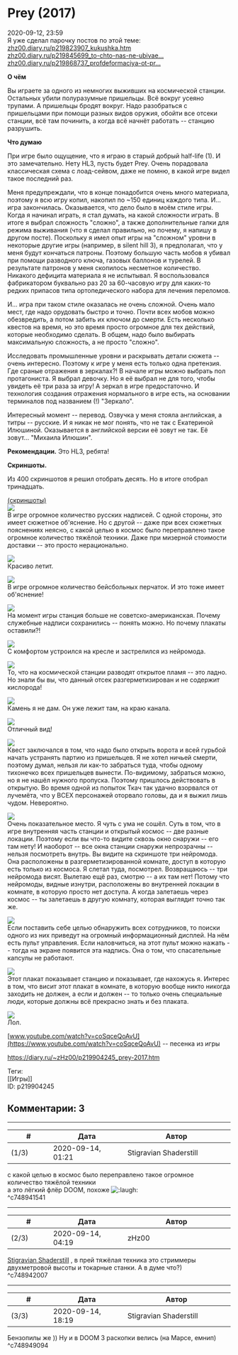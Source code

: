 Prey (2017)
===========

  
2020-09-12, 23:59  
 Я уже сделал парочку постов по этой теме:   
  [zhz00.diary.ru/p219823907\_kukushka.htm](Кукушка)    
  [zhz00.diary.ru/p219845699\_to-chto-nas-ne-ubivae...](То,%20что%20нас%20не%20убивает)    
  [zhz00.diary.ru/p219868737\_profdeformaciya-ot-pr...](Профдеформация%20от%20Prey%20(2017))    
   
   
  **О чём**    
   
 Вы играете за одного из немногих выживших на космической станции. Остальных убили полуразумные пришельцы. Всё вокруг усеяно трупами. А пришельцы бродят вокруг. Надо разобраться с пришельцами при помощи разных видов оружия, обойти все отсеки станции, всё там починить, а когда всё начнёт работать -- станцию разрушить.   
   
  **Что думаю**    
   
 При игре было ощущение, что я играю в старый добрый half-life (1). И это замечательно. Нету HL3, пусть будет Prey. Очень порадовала классическая схема с лоад-сейвом, даже не помню, в какой игре видел такое последний раз.   
   
 Меня предупреждали, что в конце понадобится очень много материала, поэтому я всю игру копил, накопил по ~150 единиц каждого типа. И... игра закончилась. Оказывается, что дело было в моём стиле игры. Когда я начинал играть, я стал думать, на какой сложности играть. В итоге я выбрал сложность "сложно", а также дополнительные галки для режима выживания (что я сделал правильно, но почему, я напишу в другом посте). Поскольку я имел опыт игры на "сложном" уровни в некоторые другие игры (например, в silent hill 3), я предполагал, что у меня будут кончаться патроны. Поэтому большую часть мобов я убивал при помощи разводного ключа, газовых баллонов и турелей. В результате патронов у меня скопилось несметное количество. Никакого дефицита материала я не испытывал. Я воспользовался фабрикатором буквально раз 20 за 60-часовую игру для каких-то редких припасов типа ортопедического набора для лечения переломов.   
   
 И... игра при таком стиле оказалась не очень сложной. Очень мало мест, где надо орудовать быстро и точно. Почти всех мобов можно обезвредить, а потом забить их ключом до смерти. Есть несколько квестов на время, но это время просто огромное для тех действий, которые необходимо сделать. В общем, надо было выбирать максимальную сложность, а не просто "сложно".   
   
 Исследовать промышленные уровни и раскрывать детали сюжета -- очень интересно. Поэтому к игре у меня есть только одна претензия. Где сраные отражения в зеркалах?! В начале игры можно выбрать пол протагониста. Я выбрал девочку. Но я её выбрал не для того, чтобы увидеть её три раза за игру! А зеркал в игре предостаточно. И технология создания отражения нормального в игре есть, на основании терминалов под названием (!) "Зеркало".   
   
 Интересный момент -- перевод. Озвучка у меня стояла английская, а титры -- русские. И я никак не мог понять, что не так с Екатериной Илюшиной. Оказывается в английской версии её зовут не так. Её зовут... "Михаила Илюшин".   
   
  **Рекомендации.**  Это HL3, ребята!   
   
  **Скриншоты.**    
   
 Из 400 скриншотов я решил отобрать десять. Но в итоге отобрал тринадцать.   
   
  [(скриншоты)](https://zHz00.diary.ru/p219904245.htm?index=1#linkmore219904245m1)       
  [![](https://i.imgur.com/Vk2Lxynl.jpg)](https://i.imgur.com/Vk2Lxyn.jpg)    
 В игре огромное количество русских надписей. С одной стороны, это имеет сюжетное об'яснение. Но с другой -- даже при всех сюжетных пояснениях неясно, с какой целью в космос было переправлено такое огромное количество тяжёлой техники. Даже при мизерной стоимости доставки -- это просто нерационально.   
   
  [![](https://i.imgur.com/lX89Pzil.jpg)](https://i.imgur.com/lX89Pzi.jpg)    
 Красиво летит.   
   
  [![](https://i.imgur.com/GAYiAvnl.jpg)](https://i.imgur.com/GAYiAvn.jpg)    
 В игре огромное количество бейсбольных перчаток. И это тоже имеет об'яснение!   
   
  [![](https://i.imgur.com/NjWFx1dl.jpg)](https://i.imgur.com/NjWFx1d.jpg)    
 На момент игры станция больше не советско-американская. Почему служебные надписи сохранились -- понять можно. Но почему плакаты оставили?!   
   
  [![](https://i.imgur.com/KHWbJAwl.jpg)](https://i.imgur.com/KHWbJAw.jpg)    
 С комфортом устроился на кресле и застрелился из нейромода.   
   
  [![](https://i.imgur.com/t4r6J8bl.jpg)](https://i.imgur.com/t4r6J8b.jpg)    
 То, что на космической станции разводят открытое пламя -- это ладно. Но знали бы вы, что данный отсек разгерметизирован и не содержит кислорода!   
   
  [![](https://i.imgur.com/1wN0NVVl.jpg)](https://i.imgur.com/1wN0NVV.jpg)    
 Камень я не дам. Он уже лежит там, на краю канала.   
   
  [![](https://i.imgur.com/TOgOWHnl.jpg)](https://i.imgur.com/TOgOWHn.jpg)    
 Отличный вид!   
   
  [![](https://i.imgur.com/g607jKZl.jpg)](https://i.imgur.com/g607jKZ.jpg)    
 Квест заключался в том, что надо было открыть ворота и всей гурьбой начать устранять партию из пришельцев. Я не хотел ничьей смерти, поэтому думал, нельзя ли как-то забраться туда, чтобы одному тихонечко всех пришельцев вынести. По-видимому, забраться можно, но я не нашёл нужного пропуска. Поэтому пришлось действовать в открытую. Во время одной из попыток Ткач так удачно взорвался от лучемёта, что у ВСЕХ персонажей оторвало головы, да и я выжил лишь чудом. Невероятно.   
   
  [![](https://i.imgur.com/Mu41EDZl.jpg)](https://i.imgur.com/Mu41EDZ.jpg)    
 Очень показательное место. Я чуть с ума не сошёл. Суть в том, что в игре внутренняя часть станции и открытый космос -- две разные локации. Поэтому если вы что-то видите сквозь окно снаружи -- его там нету! И наоборот -- все окна станции снаружи непрозрачны -- нельзя посмотреть внутрь. Вы видите на скриншоте три нейромода. Она расположены в разгерметизированной комнате, доступ в которую есть только из космоса. Я слетал туда, посмотрел. Возвращаюсь -- три нейромода висят. Вылетаю ещё раз, смотрю -- а их там нет! Потому что нейромоды, видные изнутри, расположены во внутренней локации в комнате, в которую просто нет доступа. А когда залетаешь через космос -- ты залетаешь в другую комнату, которая выглядит точно так же.   
   
  [![](https://i.imgur.com/7Qx4xNgl.jpg)](https://i.imgur.com/7Qx4xNg.jpg)    
 Если поставить себе целью обнаружить всех сотрудников, то поиски одного из них приведут на огромный информационный дисплей. На нём есть пульт управления. Если наловчиться, на этот пульт можно нажать -- тогда на экране появится эта надпись. Она о том, что спасательные капсулы не работают.   
   
  [![](https://i.imgur.com/FFZ6DbXl.jpg)](https://i.imgur.com/FFZ6DbX.jpg)    
 Этот плакат показывает станцию и показывает, где нахожусь я. Интерес в том, что висит этот плакат в комнате, в которую вообще никто никогда заходить не должен, а если и должен -- то только очень специальные люди, которые должны всё прекрасно знать и без плаката.   
   
  [![](https://i.imgur.com/LmPZQQ7l.jpg)](https://i.imgur.com/LmPZQQ7.jpg)    
 Лол.   
      
   
  [www.youtube.com/watch?v=coSqceQoAvU](https://www.youtube.com/watch?v=coSqceQoAvU)  -- песенка из игры   
  
<https://diary.ru/~zHz00/p219904245_prey-2017.htm>  
  
Теги:  
[[Игры]]  
ID: p219904245  


Комментарии: 3
--------------

  


---



|         #         |              Дата              |                     Автор                     |           ID           |
| --- | --- | --- | --- |
| (1/3) | 2020-09-14, 01:21 | Stigravian Shaderstill | c748941541 |

  
  с какой целью в космос было переправлено такое огромное количество тяжёлой техники    
 а это лёгкий флёр DOOM, похоже ![:laugh:](http://static.diary.ru/picture/1126.gif)   
 ^c748941541

---



|         #         |              Дата              |                     Автор                     |           ID           |
| --- | --- | --- | --- |
| (2/3) | 2020-09-14, 04:19 | zHz00 | c748942007 |

  
  [Stigravian Shaderstill](http://stigravian.diary.ru "Science, Death, Rock-n-Roll")  , в прей тяжёлая техника это стриммеры двухметровой высоты и токарные станки. А в думе что?)   
 ^c748942007

---



|         #         |              Дата              |                     Автор                     |           ID           |
| --- | --- | --- | --- |
| (3/3) | 2020-09-14, 18:19 | Stigravian Shaderstill | c748949094 |

  
 Бензопилы же )) Ну и в DOOM 3 раскопки велись (на Марсе, емнип)   
 ^c748949094